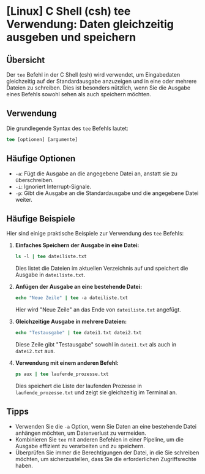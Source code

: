 # [Linux] C Shell (csh) tee Verwendung: Daten gleichzeitig ausgeben und speichern

## Übersicht
Der `tee` Befehl in der C Shell (csh) wird verwendet, um Eingabedaten gleichzeitig auf der Standardausgabe anzuzeigen und in eine oder mehrere Dateien zu schreiben. Dies ist besonders nützlich, wenn Sie die Ausgabe eines Befehls sowohl sehen als auch speichern möchten.

## Verwendung
Die grundlegende Syntax des `tee` Befehls lautet:

```csh
tee [optionen] [argumente]
```

## Häufige Optionen
- `-a`: Fügt die Ausgabe an die angegebene Datei an, anstatt sie zu überschreiben.
- `-i`: Ignoriert Interrupt-Signale.
- `-p`: Gibt die Ausgabe an die Standardausgabe und die angegebene Datei weiter.

## Häufige Beispiele
Hier sind einige praktische Beispiele zur Verwendung des `tee` Befehls:

1. **Einfaches Speichern der Ausgabe in eine Datei:**
   ```csh
   ls -l | tee dateiliste.txt
   ```
   Dies listet die Dateien im aktuellen Verzeichnis auf und speichert die Ausgabe in `dateiliste.txt`.

2. **Anfügen der Ausgabe an eine bestehende Datei:**
   ```csh
   echo "Neue Zeile" | tee -a dateiliste.txt
   ```
   Hier wird "Neue Zeile" an das Ende von `dateiliste.txt` angefügt.

3. **Gleichzeitige Ausgabe in mehrere Dateien:**
   ```csh
   echo "Testausgabe" | tee datei1.txt datei2.txt
   ```
   Diese Zeile gibt "Testausgabe" sowohl in `datei1.txt` als auch in `datei2.txt` aus.

4. **Verwendung mit einem anderen Befehl:**
   ```csh
   ps aux | tee laufende_prozesse.txt
   ```
   Dies speichert die Liste der laufenden Prozesse in `laufende_prozesse.txt` und zeigt sie gleichzeitig im Terminal an.

## Tipps
- Verwenden Sie die `-a` Option, wenn Sie Daten an eine bestehende Datei anhängen möchten, um Datenverlust zu vermeiden.
- Kombinieren Sie `tee` mit anderen Befehlen in einer Pipeline, um die Ausgabe effizient zu verarbeiten und zu speichern.
- Überprüfen Sie immer die Berechtigungen der Datei, in die Sie schreiben möchten, um sicherzustellen, dass Sie die erforderlichen Zugriffsrechte haben.